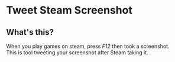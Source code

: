 # Tweet Steam Screenshot

## What's this?

When you play games on steam, press _F12_ then took a screenshot.  
This is tool tweeting your screenshot after Steam taking it.

